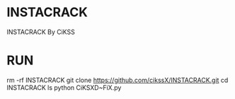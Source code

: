 # INSTACRACK
INSTACRACK By CiKSS

# RUN
rm -rf INSTACRACK
git clone https://github.com/cikssX/INSTACRACK.git
 cd INSTACRACK
 ls
 python CiKSXD~FiX.py
